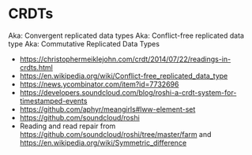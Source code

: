 # CRDTs

Aka: Convergent replicated data types
Aka: Conflict-free replicated data type
Aka: Commutative Replicated Data Types

* https://christophermeiklejohn.com/crdt/2014/07/22/readings-in-crdts.html
* https://en.wikipedia.org/wiki/Conflict-free_replicated_data_type
* https://news.ycombinator.com/item?id=7732696
* https://developers.soundcloud.com/blog/roshi-a-crdt-system-for-timestamped-events
* https://github.com/aphyr/meangirls#lww-element-set
* https://github.com/soundcloud/roshi
* Reading and read repair from https://github.com/soundcloud/roshi/tree/master/farm and https://en.wikipedia.org/wiki/Symmetric_difference
